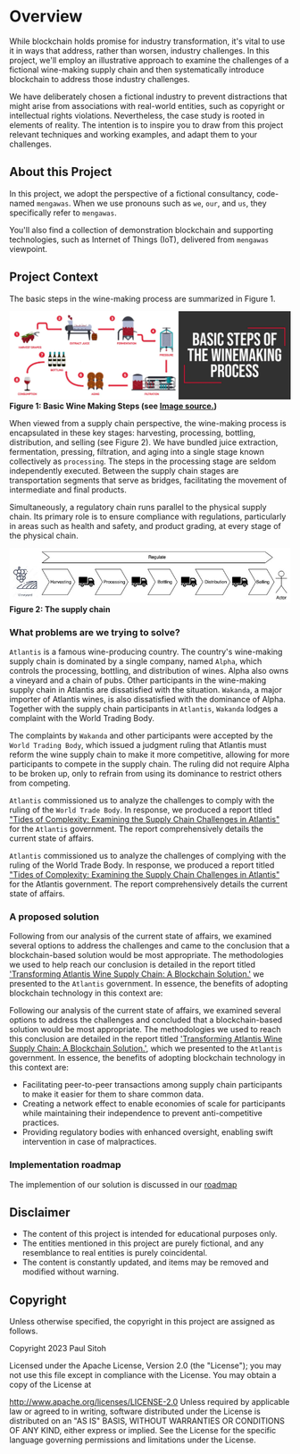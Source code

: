 # Overview

While blockchain holds promise for industry transformation, it's vital to use it in ways that address, rather than worsen, industry challenges. In this project, we'll employ an illustrative approach to examine the challenges of a fictional wine-making supply chain and then systematically introduce blockchain to address those industry challenges.

We have deliberately chosen a fictional industry to prevent distractions that might arise from associations with real-world entities, such as copyright or intellectual rights violations. Nevertheless, the case study is rooted in elements of reality. The intention is to inspire you to draw from this project relevant techniques and working examples, and adapt them to your challenges.

## About this Project

In this project, we adopt the perspective of a fictional consultancy, code-named `mengawas`. When we use pronouns such as `we`, `our`, and `us`, they specifically refer to `mengawas`.

You'll also find a collection of demonstration blockchain and supporting technologies, such as Internet of Things (IoT), delivered from `mengawas` viewpoint.

## Project Context

The basic steps in the wine-making process are summarized in Figure 1.

![wine making](./assets/img/winemaking.webp)</br>
**Figure 1: Basic Wine Making Steps (see [Image source.](https://finding.wine/blogs/blog-posts/basic-steps-of-the-winemaking-process))**

When viewed from a supply chain perspective, the wine-making process is encapsulated in these key stages: harvesting, processing, bottling, distribution, and selling (see Figure 2). We have bundled juice extraction, fermentation, pressing, filtration, and aging into a single stage known collectively as `processing`. The steps in the processing stage are seldom independently executed. Between the supply chain stages are transportation segments that serve as bridges, facilitating the movement of intermediate and final products.

Simultaneously, a regulatory chain runs parallel to the physical supply chain. Its primary role is to ensure compliance with regulations, particularly in areas such as health and safety, and product grading, at every stage of the physical chain.

![Supply chain](./assets/img/supplychain.jpg)</br>
**Figure 2: The supply chain**

### What problems are we trying to solve?

`Atlantis` is a famous wine-producing country. The country's wine-making supply chain is dominated by a single company, named `Alpha`, which controls the processing, bottling, and distribution of wines. Alpha also owns a vineyard and a chain of pubs. Other participants in the wine-making supply chain in Atlantis are dissatisfied with the situation. `Wakanda`, a major importer of Atlantis wines, is also dissatisfied with the dominance of Alpha. Together with the supply chain participants in `Atlantis`, `Wakanda` lodges a complaint with the World Trading Body.

The complaints by `Wakanda` and other participants were accepted by the `World Trading Body`, which issued a judgment ruling that Atlantis must reform the wine supply chain to make it more competitive, allowing for more participants to compete in the supply chain. The ruling did not require Alpha to be broken up, only to refrain from using its dominance to restrict others from competing.

`Atlantis` commissioned us to analyze the challenges to comply with the ruling of the `World Trade Body`. In response, we produced a report titled ["Tides of Complexity: Examining the Supply Chain Challenges in Atlantis"](./docs/challenge.md) for the `Atlantis` government. The report comprehensively details the current state of affairs.

`Atlantis` commissioned us to analyze the challenges of complying with the ruling of the World Trade Body. In response, we produced a report titled ["Tides of Complexity: Examining the Supply Chain Challenges in Atlantis"](./docs/challenge.md) for the Atlantis government. The report comprehensively details the current state of affairs.

### A proposed solution

Following from our analysis of the current state of affairs, we examined several options to address the challenges and came to the conclusion that a blockchain-based solution would be most appropriate. The methodologies we used to help reach our conclusion is detailed in the report titled ['Transforming Atlantis Wine Supply Chain: A Blockchain Solution.'](./docs/solution.md) we presented to the `Atlantis` government. In essence, the benefits of adopting blockchain technology in this context are:

Following our analysis of the current state of affairs, we examined several options to address the challenges and concluded that a blockchain-based solution would be most appropriate. The methodologies we used to reach this conclusion are detailed in the report titled ['Transforming Atlantis Wine Supply Chain: A Blockchain Solution.'](./docs/solution.md), which we presented to the `Atlantis` government. In essence, the benefits of adopting blockchain technology in this context are:

* Facilitating peer-to-peer transactions among supply chain participants to make it easier for them to share common data.
* Creating a network effect to enable economies of scale for participants while maintaining their independence to prevent anti-competitive practices.
* Providing regulatory bodies with enhanced oversight, enabling swift intervention in case of malpractices.

### Implementation roadmap

The implemention of our solution is discussed in our [roadmap](./docs/roadmap.md)

## Disclaimer

* The content of this project is intended for educational purposes only.
* The entities mentioned in this project are purely fictional, and any resemblance to real entities is purely coincidental.
* The content is constantly updated, and items may be removed and modified without warning.

## Copyright

Unless otherwise specified, the copyright in this project are assigned as follows.

Copyright 2023 Paul Sitoh

Licensed under the Apache License, Version 2.0 (the "License"); you may not use this file except in compliance with the License. You may obtain a copy of the License at

http://www.apache.org/licenses/LICENSE-2.0
Unless required by applicable law or agreed to in writing, software distributed under the License is distributed on an "AS IS" BASIS, WITHOUT WARRANTIES OR CONDITIONS OF ANY KIND, either express or implied. See the License for the specific language governing permissions and limitations under the License.